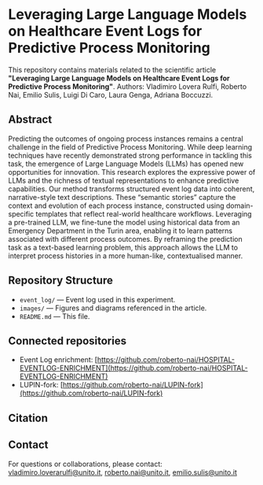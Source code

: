 # Leveraging Large Language Models on Healthcare Event Logs for Predictive Process Monitoring

This repository contains materials related to the scientific article **"Leveraging Large Language Models on Healthcare Event Logs for Predictive Process Monitoring"**.
Authors: Vladimiro Lovera Rulfi, Roberto Nai, Emilio Sulis, Luigi Di Caro, Laura Genga, Adriana Boccuzzi.  

## Abstract

Predicting the outcomes of ongoing process instances remains a central challenge in the field of Predictive Process Monitoring. While deep learning techniques have recently demonstrated strong performance in tackling this task, the emergence of Large Language Models (LLMs) has opened new opportunities for innovation.  This research explores the expressive power of LLMs and the richness of textual representations to enhance predictive capabilities. 
Our method transforms structured event log data into coherent, narrative-style text descriptions. These “semantic stories” capture the context and evolution of each process instance, constructed using domain-specific templates that reflect real-world healthcare workflows. Leveraging a pre-trained LLM, we fine-tune the model using historical data from an Emergency Department in the Turin area, enabling it to learn patterns associated with different process outcomes. 
By reframing the prediction task as a text-based learning problem, this approach allows the LLM to interpret process histories in a more human-like, contextualised manner.

## Repository Structure

- `event_log/` — Event log used in this experiment.
- `images/` — Figures and diagrams referenced in the article.
- `README.md` — This file.


## Connected repositories
- Event Log enrichment: [https://github.com/roberto-nai/HOSPITAL-EVENTLOG-ENRICHMENT](https://github.com/roberto-nai/HOSPITAL-EVENTLOG-ENRICHMENT)
- LUPIN-fork: [https://github.com/roberto-nai/LUPIN-fork](https://github.com/roberto-nai/LUPIN-fork)

## Citation


## Contact

For questions or collaborations, please contact: [vladimiro.loverarulfi@unito.it](vladimiro.loverarulfi@unito.it), [roberto.nai@unito.it](mailto:roberto.nai@unito.it), [emilio.sulis@unito.it](mailto:emilio.suli@unito.it)